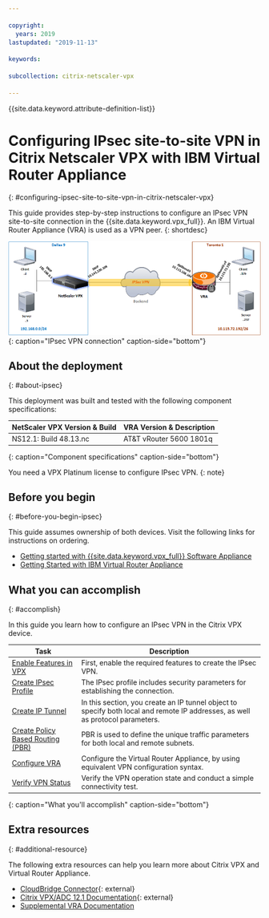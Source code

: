 ```yaml
---

copyright:
  years: 2019
lastupdated: "2019-11-13"

keywords:

subcollection: citrix-netscaler-vpx

---
```


{{site.data.keyword.attribute-definition-list}}

# Configuring IPsec site-to-site VPN in Citrix Netscaler VPX with IBM Virtual Router Appliance
{: #configuring-ipsec-site-to-site-vpn-in-citrix-netscaler-vpx}

This guide provides step-by-step instructions to configure an IPsec VPN site-to-site connection in the {{site.data.keyword.vpx_full}}. An IBM Virtual Router Appliance (VRA) is used as a VPN peer.
{: shortdesc}

![IPsec VPN Connection](images/ipsec1.png){: caption="IPsec VPN connection" caption-side="bottom"}


## About the deployment
{: #about-ipsec}

This deployment was built and tested with the following component specifications:

| NetScaler VPX Version & Build	| VRA Version & Description |
| ------------- | ------------- |
| NS12.1: Build 48.13.nc | AT&T vRouter 5600 1801q |
{: caption="Component specifications" caption-side="bottom"}

You need a VPX Platinum license to configure IPsec VPN.
{: note}

## Before you begin
{: #before-you-begin-ipsec}

This guide assumes ownership of both devices. Visit the following links for instructions on ordering.

-	[Getting started with {{site.data.keyword.vpx_full}} Software Appliance](/docs/citrix-netscaler-vpx?topic=citrix-netscaler-vpx-getting-started)
-	[Getting Started with IBM Virtual Router Appliance](/docs/virtual-router-appliance?topic=virtual-router-appliance-getting-started-vra)

## What you can accomplish
{: #accomplish}

In this guide you learn how to configure an IPsec VPN in the Citrix VPX device.

Task  | Description
------------- | -------------
[Enable Features in VPX](/docs/citrix-netscaler-vpx?topic=citrix-netscaler-vpx-enable-required-features-in-vpx) | First, enable the required features to create the IPsec VPN.
[Create IPsec Profile](/docs/citrix-netscaler-vpx?topic=citrix-netscaler-vpx-creating-ipsec-profile) | The IPsec profile includes security parameters for establishing the connection.
[Create IP Tunnel](/docs/citrix-netscaler-vpx?topic=citrix-netscaler-vpx-creating-ip-tunnel) | In this section, you create an IP tunnel object to specify both local and remote IP addresses, as well as protocol parameters.
[Create Policy Based Routing (PBR)](/docs/citrix-netscaler-vpx?topic=citrix-netscaler-vpx-creating-policy-based-routing) | PBR is used to define the unique traffic parameters for both local and remote subnets.
[Configure VRA](/docs/citrix-netscaler-vpx?topic=citrix-netscaler-vpx-configuring-vra) | Configure the Virtual Router Appliance, by using equivalent VPN configuration syntax.
[Verify VPN Status](/docs/citrix-netscaler-vpx?topic=citrix-netscaler-vpx-verifying-vpn-tunnel-connection) | Verify the VPN operation state and conduct a simple connectivity test.
{: caption="What you'll accomplish" caption-side="bottom"}

## Extra resources
{: #additional-resource}

The following extra resources can help you learn more about Citrix VPX and Virtual Router Appliance.

* [CloudBridge Connector](https://docs.netscaler.com/en-us/citrix-adc/current-release/getting-started-with-citrix-adc.html){: external}
* [Citrix VPX/ADC 12.1 Documentation](https://docs.netscaler.com/en-us/citrix-adc/12-1){: external}
* [Supplemental VRA Documentation](/docs/virtual-router-appliance?topic=virtual-router-appliance-supplemental-vra-documentation)
